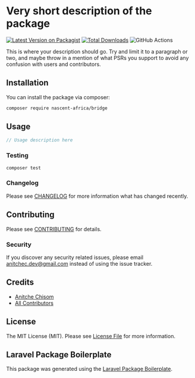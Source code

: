 # Very short description of the package

[![Latest Version on Packagist](https://img.shields.io/packagist/v/nascent-africa/bridge.svg?style=flat-square)](https://packagist.org/packages/nascent-africa/bridge)
[![Total Downloads](https://img.shields.io/packagist/dt/nascent-africa/bridge.svg?style=flat-square)](https://packagist.org/packages/nascent-africa/bridge)
![GitHub Actions](https://github.com/nascent-africa/bridge/actions/workflows/main.yml/badge.svg)

This is where your description should go. Try and limit it to a paragraph or two, and maybe throw in a mention of what PSRs you support to avoid any confusion with users and contributors.

## Installation

You can install the package via composer:

```bash
composer require nascent-africa/bridge
```

## Usage

```php
// Usage description here
```

### Testing

```bash
composer test
```

### Changelog

Please see [CHANGELOG](CHANGELOG.md) for more information what has changed recently.

## Contributing

Please see [CONTRIBUTING](CONTRIBUTING.md) for details.

### Security

If you discover any security related issues, please email anitchec.dev@gmail.com instead of using the issue tracker.

## Credits

-   [Anitche Chisom](https://github.com/nascent-africa)
-   [All Contributors](../../contributors)

## License

The MIT License (MIT). Please see [License File](LICENSE.md) for more information.

## Laravel Package Boilerplate

This package was generated using the [Laravel Package Boilerplate](https://laravelpackageboilerplate.com).
